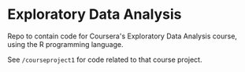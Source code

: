 # Exploratory Data Analysis

Repo to contain code for Coursera's Exploratory Data Analysis course, using the R programming language.

See `/courseproject1` for code related to that course project.

